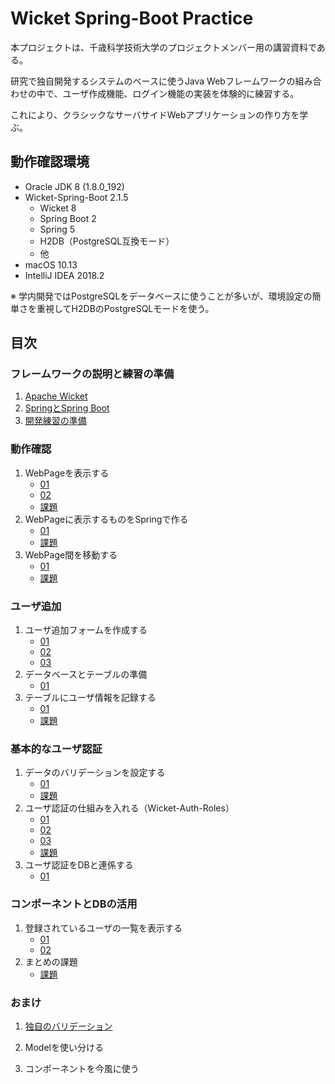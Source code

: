 # Wicket Spring-Boot Practice

本プロジェクトは、千歳科学技術大学のプロジェクトメンバー用の講習資料である。

研究で独自開発するシステムのベースに使うJava Webフレームワークの組み合わせの中で、ユーザ作成機能、ログイン機能の実装を体験的に練習する。

これにより、クラシックなサーバサイドWebアプリケーションの作り方を学ぶ。

## 動作確認環境

- Oracle JDK 8 (1.8.0_192)
- Wicket-Spring-Boot 2.1.5
    - Wicket 8
    - Spring Boot 2
    - Spring 5
    - H2DB（PostgreSQL互換モード）
    - 他
- macOS 10.13
- IntelliJ IDEA 2018.2

※ 学内開発ではPostgreSQLをデータベースに使うことが多いが、環境設定の簡単さを重視してH2DBのPostgreSQLモードを使う。

## 目次

### フレームワークの説明と練習の準備

1. [Apache Wicket](doc/A01/01.md)
1. [SpringとSpring Boot](doc/A02/01.md)
1. [開発練習の準備](doc/A03/01.md)

### 動作確認

1. WebPageを表示する
    - [01](doc/B01/01.md)
    - [02](doc/B01/02.md)
    - [課題](doc/B01/03.md)
1. WebPageに表示するものをSpringで作る
    - [01](doc/B02/01.md)
    - [課題](doc/B02/02.md)
1. WebPage間を移動する
    - [01](doc/B03/01.md)
    - [課題](doc/B03/02.md)

### ユーザ追加

1. ユーザ追加フォームを作成する
    - [01](doc/C01/01.md)
    - [02](doc/C01/02.md)
    - [03](doc/C01/03.md)
1. データベースとテーブルの準備
    - [01](doc/C02/01.md)
1. テーブルにユーザ情報を記録する
    - [01](doc/C03/01.md)
    - [課題](doc/C03/02.md)

### 基本的なユーザ認証

1. データのバリデーションを設定する
    - [01](doc/D01/01.md)
    - [課題](doc/D01/02.md)
1. ユーザ認証の仕組みを入れる（Wicket-Auth-Roles）
    - [01](doc/D02/01.md)
    - [02](doc/D02/02.md)
    - [03](doc/D02/03.md)
    - [課題](doc/D02/04.md)
1. ユーザ認証をDBと連係する
    - [01](doc/D03/01.md)

### コンポーネントとDBの活用

1. 登録されているユーザの一覧を表示する
    - [01](doc/E01/01.md)
    - [02](doc/E01/02.md)
2. まとめの課題
    - [課題](doc/E02/01.md)

### おまけ

1. [独自のバリデーション](doc/Ex01/01.md)

1. Modelを使い分ける

1. コンポーネントを今風に使う
